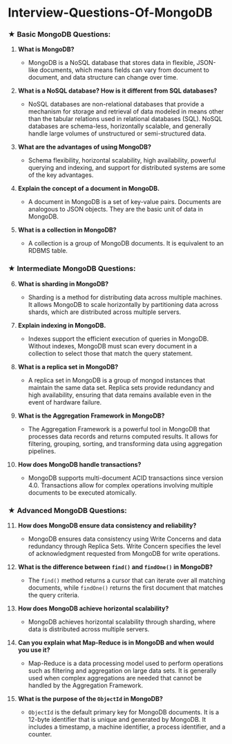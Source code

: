 # Interview-Questions-Of-MongoDB

### **★ Basic MongoDB Questions:**

1. **What is MongoDB?**
   - MongoDB is a NoSQL database that stores data in flexible, JSON-like documents, which means fields can vary from document to document, and data structure can change over time.

2. **What is a NoSQL database? How is it different from SQL databases?**
   - NoSQL databases are non-relational databases that provide a mechanism for storage and retrieval of data modeled in means other than the tabular relations used in relational databases (SQL). NoSQL databases are schema-less, horizontally scalable, and generally handle large volumes of unstructured or semi-structured data.

3. **What are the advantages of using MongoDB?**
   - Schema flexibility, horizontal scalability, high availability, powerful querying and indexing, and support for distributed systems are some of the key advantages.

4. **Explain the concept of a document in MongoDB.**
   - A document in MongoDB is a set of key-value pairs. Documents are analogous to JSON objects. They are the basic unit of data in MongoDB.

5. **What is a collection in MongoDB?**
   - A collection is a group of MongoDB documents. It is equivalent to an RDBMS table.

### **★ Intermediate MongoDB Questions:**

6. **What is sharding in MongoDB?**
   - Sharding is a method for distributing data across multiple machines. It allows MongoDB to scale horizontally by partitioning data across shards, which are distributed across multiple servers.

7. **Explain indexing in MongoDB.**
   - Indexes support the efficient execution of queries in MongoDB. Without indexes, MongoDB must scan every document in a collection to select those that match the query statement.

8. **What is a replica set in MongoDB?**
   - A replica set in MongoDB is a group of mongod instances that maintain the same data set. Replica sets provide redundancy and high availability, ensuring that data remains available even in the event of hardware failure.

9. **What is the Aggregation Framework in MongoDB?**
   - The Aggregation Framework is a powerful tool in MongoDB that processes data records and returns computed results. It allows for filtering, grouping, sorting, and transforming data using aggregation pipelines.

10. **How does MongoDB handle transactions?**
    - MongoDB supports multi-document ACID transactions since version 4.0. Transactions allow for complex operations involving multiple documents to be executed atomically.

### **★ Advanced MongoDB Questions:**

11. **How does MongoDB ensure data consistency and reliability?**
    - MongoDB ensures data consistency using Write Concerns and data redundancy through Replica Sets. Write Concern specifies the level of acknowledgment requested from MongoDB for write operations.

12. **What is the difference between `find()` and `findOne()` in MongoDB?**
    - The `find()` method returns a cursor that can iterate over all matching documents, while `findOne()` returns the first document that matches the query criteria.

13. **How does MongoDB achieve horizontal scalability?**
    - MongoDB achieves horizontal scalability through sharding, where data is distributed across multiple servers.

14. **Can you explain what Map-Reduce is in MongoDB and when would you use it?**
    - Map-Reduce is a data processing model used to perform operations such as filtering and aggregation on large data sets. It is generally used when complex aggregations are needed that cannot be handled by the Aggregation Framework.

15. **What is the purpose of the `ObjectId` in MongoDB?**
    - `ObjectId` is the default primary key for MongoDB documents. It is a 12-byte identifier that is unique and generated by MongoDB. It includes a timestamp, a machine identifier, a process identifier, and a counter.

